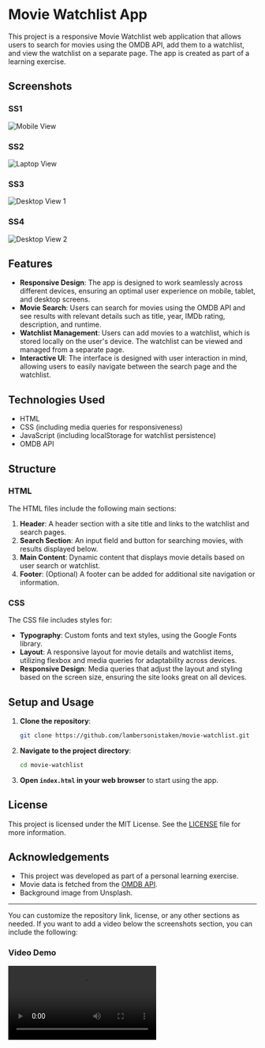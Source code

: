 

# Movie Watchlist App

This project is a responsive Movie Watchlist web application that allows users to search for movies using the OMDB API, add them to a watchlist, and view the watchlist on a separate page. The app is created as part of a learning exercise.

## Screenshots

### SS1
![Mobile View](./ss1.png)

### SS2
![Laptop View](./ss2.png)

### SS3
![Desktop View 1](./ss3.png)

### SS4
![Desktop View 2](./ss4.png)


## Features

- **Responsive Design**: The app is designed to work seamlessly across different devices, ensuring an optimal user experience on mobile, tablet, and desktop screens.
- **Movie Search**: Users can search for movies using the OMDB API and see results with relevant details such as title, year, IMDb rating, description, and runtime.
- **Watchlist Management**: Users can add movies to a watchlist, which is stored locally on the user's device. The watchlist can be viewed and managed from a separate page.
- **Interactive UI**: The interface is designed with user interaction in mind, allowing users to easily navigate between the search page and the watchlist.

## Technologies Used

- HTML
- CSS (including media queries for responsiveness)
- JavaScript (including localStorage for watchlist persistence)
- OMDB API

## Structure

### HTML

The HTML files include the following main sections:

1. **Header**: A header section with a site title and links to the watchlist and search pages.
2. **Search Section**: An input field and button for searching movies, with results displayed below.
3. **Main Content**: Dynamic content that displays movie details based on user search or watchlist.
4. **Footer**: (Optional) A footer can be added for additional site navigation or information.

### CSS

The CSS file includes styles for:

- **Typography**: Custom fonts and text styles, using the Google Fonts library.
- **Layout**: A responsive layout for movie details and watchlist items, utilizing flexbox and media queries for adaptability across devices.
- **Responsive Design**: Media queries that adjust the layout and styling based on the screen size, ensuring the site looks great on all devices.

## Setup and Usage

1. **Clone the repository**:
    ```sh
    git clone https://github.com/lambersonistaken/movie-watchlist.git
    ```

2. **Navigate to the project directory**:
    ```sh
    cd movie-watchlist
    ```

3. **Open `index.html` in your web browser** to start using the app.

## License

This project is licensed under the MIT License. See the [LICENSE](./LICENSE) file for more information.

## Acknowledgements

- This project was developed as part of a personal learning exercise.
- Movie data is fetched from the [OMDB API](http://www.omdbapi.com/).
- Background image from Unsplash.

---

You can customize the repository link, license, or any other sections as needed. If you want to add a video below the screenshots section, you can include the following:

### Video Demo
![Video Demo](./project-video.mp4)

